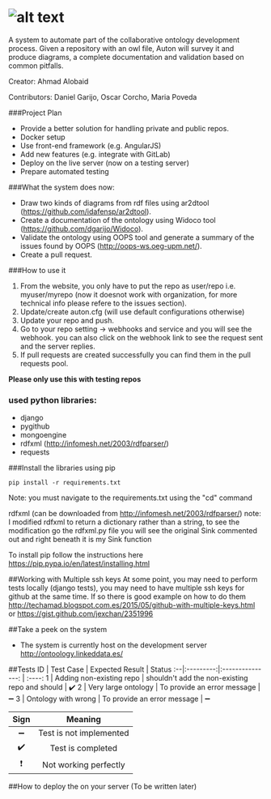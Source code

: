 # ![alt text](https://raw.githubusercontent.com/OnToology/OnToology/master/ontoology.png "OnToology")
A system to automate part of the collaborative ontology development process. Given a repository with an owl file, Auton will survey it and produce diagrams, a complete documentation and validation based on common pitfalls.

Creator: Ahmad Alobaid

Contributors: Daniel Garijo, Oscar Corcho, Maria Poveda


###Project Plan
* Provide a better solution for handling private and public repos.
* Docker setup
* Use front-end framework (e.g. AngularJS)
* Add new features (e.g. integrate with GitLab)
* Deploy on the live server (now on a testing server)
* Prepare automated testing



###What the system does now:
* Draw two kinds of diagrams from rdf files using ar2dtool (https://github.com/idafensp/ar2dtool).
* Create a documentation of the ontology using Widoco tool (https://github.com/dgarijo/Widoco).
* Validate the ontology using OOPS tool and generate a summary of the issues found by OOPS (http://oops-ws.oeg-upm.net/).
* Create a pull request.



###How to use it 
1. From the website, you only have to put the repo as user/repo i.e. myuser/myrepo (now it doesnot work with organization, for more technical info please refere to the issues section).
2. Update/create auton.cfg (will use default configurations otherwise)
3. Update your repo and push.
4. Go to your repo setting -> webhooks and service and you will see the webhook. you can also click on the webhook link to see the request sent and the server replies.
5. If pull requests are created successfully you can find them in the pull requests pool.

**Please only use this with testing repos**



### used python libraries:
* django
* pygithub
* mongoengine
* rdfxml (http://infomesh.net/2003/rdfparser/)
* requests


###Install the libraries using pip
```
pip install -r requirements.txt
```
Note: you must navigate to the requirements.txt using the "cd" command

rdfxml (can be downloaded from http://infomesh.net/2003/rdfparser/)
note: I modified rdfxml to return a dictionary rather than a string, to see 
the modification go the rdfxml.py file you will see the original Sink commented out
 and right beneath it is my Sink function

To install pip follow the instructions here https://pip.pypa.io/en/latest/installing.html


##Working with Multiple ssh keys
At some point, you may need to perform tests locally (django tests), you may need 
to have multiple ssh keys for github at the same time. If so there is good example on
how to do them 
 http://techamad.blogspot.com.es/2015/05/github-with-multiple-keys.html or
 https://gist.github.com/jexchan/2351996

##Take a peek on the system
* The system is currently host on the development server http://ontoology.linkeddata.es/ 

##Tests
ID | Test Case | Expected Result  | Status
:--|:---------:|:---------------: | :----:
1  | Adding non-existing repo | shouldn't add the non-existing repo and should | :heavy_check_mark:
2  | Very large ontology | To provide an error message | :heavy_minus_sign:
3  | Ontology with wrong | To provide an error message | :heavy_minus_sign:


Sign | Meaning
:---:| :-----:
:heavy_minus_sign: | Test is not implemented
:heavy_check_mark: | Test is completed
:exclamation:      | Not working perfectly


##How to deploy the on your server
(To be written later)




